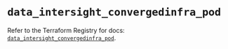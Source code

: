 # `data_intersight_convergedinfra_pod`

Refer to the Terraform Registry for docs: [`data_intersight_convergedinfra_pod`](https://registry.terraform.io/providers/ciscodevnet/intersight/1.0.71/docs/data-sources/convergedinfra_pod).
